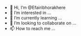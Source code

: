 - 👋 Hi, I’m @Efairibhorakhere
- 👀 I’m interested in ...
- 🌱 I’m currently learning ...
- 💞️ I’m looking to collaborate on ...
- 📫 How to reach me ...

<!---
Efairibhorakhere/Efairibhorakhere is a ✨ special ✨ repository because its `README.md` (this file) appears on your GitHub profile.
You can click the Preview link to take a look at your changes.
--->
